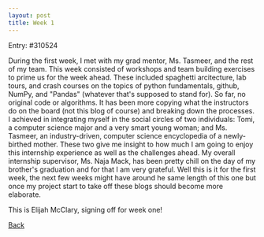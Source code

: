 ```yaml
---
layout: post
title: Week 1
---
```


Entry: #310524

During the first week, I met with my grad mentor, Ms. Tasmeer, and the rest of my team. This week consisted of workshops and team building exercises to prime us for the week ahead. These included spaghetti arcitecture, lab tours, and crash courses on the topics of python fundamentals, github, NumPy, and "Pandas" (whatever that's supposed to stand for). So far, no original code or algorithms. It has been more copying what the instructors do on the board (not this blog of course) and breaking down the processes. I achieved in integrating myself in the social circles of two individuals: Tomi, a computer science major and a very smart young woman; and Ms. Tasmeer, an industry-driven, computer science encyclopedia of a newly-birthed mother. These two give me insight to how much I am going to enjoy this internship experience as well as the challenges ahead. My overall internship supervisor, Ms. Naja Mack, has been pretty chill on the day of my brother's graduation and for that I am very grateful. Well this is it for the first week, the next few weeks might have around he same length of this one but once my project start to take off these blogs should become more elaborate. 

This is Elijah McClary, signing off for week one!

[Back](./)
